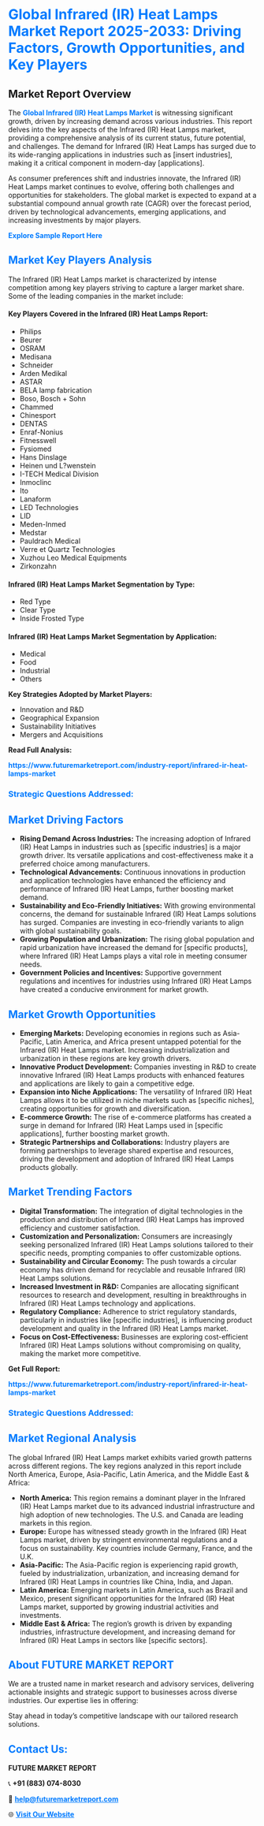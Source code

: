 <h1 style="color: #007BFF;">Global Infrared (IR) Heat Lamps Market Report 2025-2033: Driving Factors, Growth Opportunities, and Key Players</h1>

<section id="overview">
<h2>Market Report Overview</h2>
<p>The <a href="https://www.futuremarketreport.com/industry-report/infrared-ir-heat-lamps-market" style="color: #007BFF; text-decoration: none;"><strong>Global Infrared (IR) Heat Lamps Market</strong></a> is witnessing significant growth, driven by increasing demand across various industries. This report delves into the key aspects of the Infrared (IR) Heat Lamps market, providing a comprehensive analysis of its current status, future potential, and challenges. The demand for Infrared (IR) Heat Lamps has surged due to its wide-ranging applications in industries such as [insert industries], making it a critical component in modern-day [applications].</p>
<p>As consumer preferences shift and industries innovate, the Infrared (IR) Heat Lamps market continues to evolve, offering both challenges and opportunities for stakeholders. The global market is expected to expand at a substantial compound annual growth rate (CAGR) over the forecast period, driven by technological advancements, emerging applications, and increasing investments by major players.</p>
</section>

<section id="overview">
<p><a href="https://www.futuremarketreport.com/request-sample/reportId=102888" style="color: #007BFF; text-decoration: none;"><strong>Explore Sample Report Here</strong></a></p>
</section>

<section id="key-players">
<h2 style="color: #007BFF;">Market Key Players Analysis</h2>
<p>The Infrared (IR) Heat Lamps market is characterized by intense competition among key players striving to capture a larger market share. Some of the leading companies in the market include:</p>
<h4>Key Players Covered in the Infrared (IR) Heat Lamps Report:</h4>
<ul><li>Philips</li><li>Beurer</li><li>OSRAM</li><li>Medisana</li><li>Schneider</li><li>Arden Medikal</li><li>ASTAR</li><li>BELA lamp fabrication</li><li>Boso, Bosch + Sohn</li><li>Chammed</li><li>Chinesport</li><li>DENTAS</li><li>Enraf-Nonius</li><li>Fitnesswell</li><li>Fysiomed</li><li>Hans Dinslage</li><li>Heinen und L?wenstein</li><li>I-TECH Medical Division</li><li>Inmoclinc</li><li>Ito</li><li>Lanaform</li><li>LED Technologies</li><li>LID</li><li>Meden-Inmed</li><li>Medstar</li><li>Pauldrach Medical</li><li>Verre et Quartz Technologies</li><li>Xuzhou Leo Medical Equipments</li><li>Zirkonzahn</li></ul>
<h4>Infrared (IR) Heat Lamps Market Segmentation by Type:</h4>
<ul><li>Red Type</li><li>Clear Type</li><li>Inside Frosted Type</li></ul>

<h4>Infrared (IR) Heat Lamps Market Segmentation by Application:</h4>
<ul><li>Medical</li><li>Food</li><li>Industrial</li><li>Others</li></ul>
<p><strong>Key Strategies Adopted by Market Players:</strong></p>
<ul>
<li>Innovation and R&D</li>
<li>Geographical Expansion</li>
<li>Sustainability Initiatives</li>
<li>Mergers and Acquisitions</li>
</ul>
</section>

<section>
<p><strong>Read Full Analysis: </strong></p><a href="https://www.futuremarketreport.com/industry-report/infrared-ir-heat-lamps-market" style="color: #007BFF; text-decoration: none;"><strong>https://www.futuremarketreport.com/industry-report/infrared-ir-heat-lamps-market</strong></a>
<h3 style="color: #007BFF;">Strategic Questions Addressed:</h3>
</section>

<section id="driving-factors">
<h2 style="color: #007BFF;">Market Driving Factors</h2>
<ul>
<li><strong>Rising Demand Across Industries:</strong> The increasing adoption of Infrared (IR) Heat Lamps in industries such as [specific industries] is a major growth driver. Its versatile applications and cost-effectiveness make it a preferred choice among manufacturers.</li>
<li><strong>Technological Advancements:</strong> Continuous innovations in production and application technologies have enhanced the efficiency and performance of Infrared (IR) Heat Lamps, further boosting market demand.</li>
<li><strong>Sustainability and Eco-Friendly Initiatives:</strong> With growing environmental concerns, the demand for sustainable Infrared (IR) Heat Lamps solutions has surged. Companies are investing in eco-friendly variants to align with global sustainability goals.</li>
<li><strong>Growing Population and Urbanization:</strong> The rising global population and rapid urbanization have increased the demand for [specific products], where Infrared (IR) Heat Lamps plays a vital role in meeting consumer needs.</li>
<li><strong>Government Policies and Incentives:</strong> Supportive government regulations and incentives for industries using Infrared (IR) Heat Lamps have created a conducive environment for market growth.</li>
</ul>
</section>

<section id="growth-opportunities">
<h2 style="color: #007BFF;">Market Growth Opportunities</h2>
<ul>
<li><strong>Emerging Markets:</strong> Developing economies in regions such as Asia-Pacific, Latin America, and Africa present untapped potential for the Infrared (IR) Heat Lamps market. Increasing industrialization and urbanization in these regions are key growth drivers.</li>
<li><strong>Innovative Product Development:</strong> Companies investing in R&D to create innovative Infrared (IR) Heat Lamps products with enhanced features and applications are likely to gain a competitive edge.</li>
<li><strong>Expansion into Niche Applications:</strong> The versatility of Infrared (IR) Heat Lamps allows it to be utilized in niche markets such as [specific niches], creating opportunities for growth and diversification.</li>
<li><strong>E-commerce Growth:</strong> The rise of e-commerce platforms has created a surge in demand for Infrared (IR) Heat Lamps used in [specific applications], further boosting market growth.</li>
<li><strong>Strategic Partnerships and Collaborations:</strong> Industry players are forming partnerships to leverage shared expertise and resources, driving the development and adoption of Infrared (IR) Heat Lamps products globally.</li>
</ul>
</section>

<section id="trending-factors">
<h2 style="color: #007BFF;">Market Trending Factors</h2>
<ul>
<li><strong>Digital Transformation:</strong> The integration of digital technologies in the production and distribution of Infrared (IR) Heat Lamps has improved efficiency and customer satisfaction.</li>
<li><strong>Customization and Personalization:</strong> Consumers are increasingly seeking personalized Infrared (IR) Heat Lamps solutions tailored to their specific needs, prompting companies to offer customizable options.</li>
<li><strong>Sustainability and Circular Economy:</strong> The push towards a circular economy has driven demand for recyclable and reusable Infrared (IR) Heat Lamps solutions.</li>
<li><strong>Increased Investment in R&D:</strong> Companies are allocating significant resources to research and development, resulting in breakthroughs in Infrared (IR) Heat Lamps technology and applications.</li>
<li><strong>Regulatory Compliance:</strong> Adherence to strict regulatory standards, particularly in industries like [specific industries], is influencing product development and quality in the Infrared (IR) Heat Lamps market.</li>
<li><strong>Focus on Cost-Effectiveness:</strong> Businesses are exploring cost-efficient Infrared (IR) Heat Lamps solutions without compromising on quality, making the market more competitive.</li>
</ul>
</section>

<section>
<p><strong>Get Full Report: </strong></p><a href="https://www.futuremarketreport.com/industry-report/infrared-ir-heat-lamps-market" style="color: #007BFF; text-decoration: none;"><strong>https://www.futuremarketreport.com/industry-report/infrared-ir-heat-lamps-market</strong></a>
<h3 style="color: #007BFF;">Strategic Questions Addressed:</h3>
</section>


<section id="regional-analysis">
<h2 style="color: #007BFF;">Market Regional Analysis</h2>
<p>The global Infrared (IR) Heat Lamps market exhibits varied growth patterns across different regions. The key regions analyzed in this report include North America, Europe, Asia-Pacific, Latin America, and the Middle East & Africa:</p>
<ul>
<li><strong>North America:</strong> This region remains a dominant player in the Infrared (IR) Heat Lamps market due to its advanced industrial infrastructure and high adoption of new technologies. The U.S. and Canada are leading markets in this region.</li>
<li><strong>Europe:</strong> Europe has witnessed steady growth in the Infrared (IR) Heat Lamps market, driven by stringent environmental regulations and a focus on sustainability. Key countries include Germany, France, and the U.K.</li>
<li><strong>Asia-Pacific:</strong> The Asia-Pacific region is experiencing rapid growth, fueled by industrialization, urbanization, and increasing demand for Infrared (IR) Heat Lamps in countries like China, India, and Japan.</li>
<li><strong>Latin America:</strong> Emerging markets in Latin America, such as Brazil and Mexico, present significant opportunities for the Infrared (IR) Heat Lamps market, supported by growing industrial activities and investments.</li>
<li><strong>Middle East & Africa:</strong> The region’s growth is driven by expanding industries, infrastructure development, and increasing demand for Infrared (IR) Heat Lamps in sectors like [specific sectors].</li>
</ul>
</section>

<footer>
<h2 style="color: #007BFF;">About FUTURE MARKET REPORT</h2>
<p>We are a trusted name in market research and advisory services, delivering actionable insights and strategic support to businesses across diverse industries. Our expertise lies in offering:</p>

<p>Stay ahead in today’s competitive landscape with our tailored research solutions.</p>

<h2 style="color: #007BFF;">Contact Us:</h2>
<p><strong>FUTURE MARKET REPORT</strong></p>
<p>📞 <strong>+91 (883) 074-8030</strong></p>
<p>📧 <strong><a href="mailto:help@futuremarketreport.com" style="color: #007BFF;">help@futuremarketreport.com</a></strong></p>
<p>🌐 <strong><a href="https://www.futuremarketreport.com/" style="color: #007BFF;">Visit Our Website</a></strong></p>
</footer>